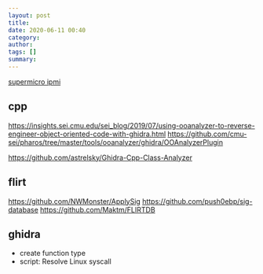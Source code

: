 ```yaml
---
layout: post
title: 
date: 2020-06-11 00:40
category: 
author: 
tags: []
summary: 
---
```


[supermicro ipmi](https://peterkleissner.com/2018/05/27/reverse-engineering-supermicro-ipmi/)

## cpp

https://insights.sei.cmu.edu/sei_blog/2019/07/using-ooanalyzer-to-reverse-engineer-object-oriented-code-with-ghidra.html
https://github.com/cmu-sei/pharos/tree/master/tools/ooanalyzer/ghidra/OOAnalyzerPlugin

https://github.com/astrelsky/Ghidra-Cpp-Class-Analyzer

## flirt

https://github.com/NWMonster/ApplySig
https://github.com/push0ebp/sig-database
https://github.com/Maktm/FLIRTDB

## ghidra 

* create function type
* script: Resolve Linux syscall
